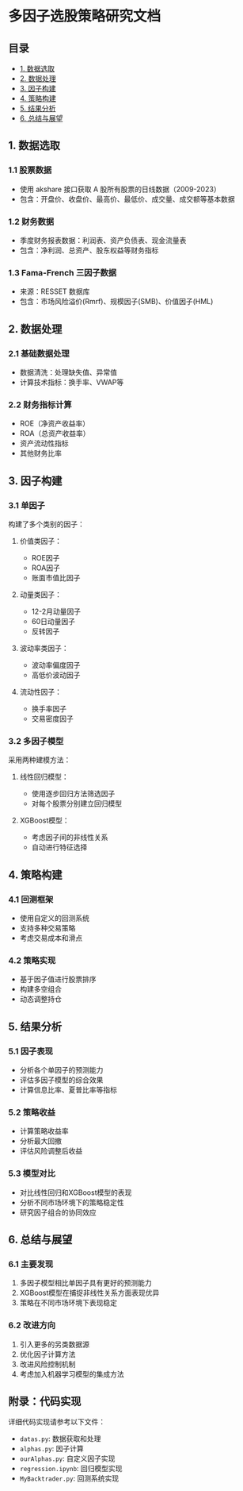 # 多因子选股策略研究文档

## 目录
- [1. 数据选取](#1-数据选取)
- [2. 数据处理](#2-数据处理)
- [3. 因子构建](#3-因子构建)
- [4. 策略构建](#4-策略构建)
- [5. 结果分析](#5-结果分析)
- [6. 总结与展望](#6-总结与展望)

## 1. 数据选取

### 1.1 股票数据
- 使用 akshare 接口获取 A 股所有股票的日线数据（2009-2023）
- 包含：开盘价、收盘价、最高价、最低价、成交量、成交额等基本数据

### 1.2 财务数据
- 季度财务报表数据：利润表、资产负债表、现金流量表
- 包含：净利润、总资产、股东权益等财务指标

### 1.3 Fama-French 三因子数据
- 来源：RESSET 数据库
- 包含：市场风险溢价(Rmrf)、规模因子(SMB)、价值因子(HML)

## 2. 数据处理

### 2.1 基础数据处理
- 数据清洗：处理缺失值、异常值
- 计算技术指标：换手率、VWAP等

### 2.2 财务指标计算
- ROE（净资产收益率）
- ROA（总资产收益率）
- 资产流动性指标
- 其他财务比率

## 3. 因子构建

### 3.1 单因子
构建了多个类别的因子：

1. 价值类因子：
   - ROE因子
   - ROA因子
   - 账面市值比因子

2. 动量类因子：
   - 12-2月动量因子
   - 60日动量因子
   - 反转因子

3. 波动率类因子：
   - 波动率偏度因子
   - 高低价波动因子

4. 流动性因子：
   - 换手率因子
   - 交易密度因子

### 3.2 多因子模型
采用两种建模方法：

1. 线性回归模型：
   - 使用逐步回归方法筛选因子
   - 对每个股票分别建立回归模型

2. XGBoost模型：
   - 考虑因子间的非线性关系
   - 自动进行特征选择

## 4. 策略构建

### 4.1 回测框架
- 使用自定义的回测系统
- 支持多种交易策略
- 考虑交易成本和滑点

### 4.2 策略实现
- 基于因子值进行股票排序
- 构建多空组合
- 动态调整持仓

## 5. 结果分析

### 5.1 因子表现
- 分析各个单因子的预测能力
- 评估多因子模型的综合效果
- 计算信息比率、夏普比率等指标

### 5.2 策略收益
- 计算策略收益率
- 分析最大回撤
- 评估风险调整后收益

### 5.3 模型对比
- 对比线性回归和XGBoost模型的表现
- 分析不同市场环境下的策略稳定性
- 研究因子组合的协同效应

## 6. 总结与展望

### 6.1 主要发现
1. 多因子模型相比单因子具有更好的预测能力
2. XGBoost模型在捕捉非线性关系方面表现优异
3. 策略在不同市场环境下表现稳定

### 6.2 改进方向
1. 引入更多的另类数据源
2. 优化因子计算方法
3. 改进风险控制机制
4. 考虑加入机器学习模型的集成方法

## 附录：代码实现

详细代码实现请参考以下文件：
- `datas.py`: 数据获取和处理
- `alphas.py`: 因子计算
- `ourAlphas.py`: 自定义因子实现
- `regression.ipynb`: 回归模型实现
- `MyBacktrader.py`: 回测系统实现
